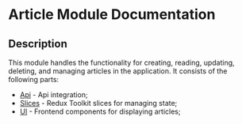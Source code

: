 # Article Module Documentation

## Description

This module handles the functionality for creating, reading, updating, deleting, and managing articles in the application. It consists of the following parts:

- [Api](/social-media-frontend/src//5_entities/Article/api/articleApi.ts) - Api integration;
- [Slices](/social-media-frontend/src//5_entities/Article/model) - Redux Toolkit slices for managing state;
- [UI](/social-media-frontend/src//5_entities/Article/ui) - Frontend components for displaying articles;
